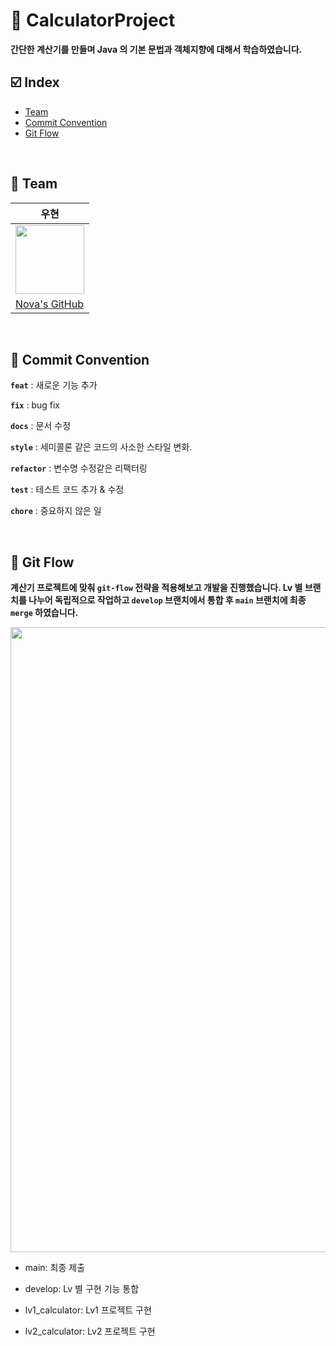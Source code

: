 # 🧮 CalculatorProject

**간단한 계산기를 만들며 Java 의 기본 문법과 객체지향에 대해서 학습하였습니다.**

## ☑️ Index
- [Team](#-Team)   
- [Commit Convention](#-Commit-Convention)   
- [Git Flow](#-Git-Flow)   

<br>

## 🏁 Team
|**우현**|
|--------|
|<img src="https://github.com/Developer-Nova/Sec19-Local-Data-Persistance_ByAngela/assets/123448121/17a2ba3b-a618-4ac8-93b9-0d0e02c19c78" width="110" height="110">|
|[Nova's GitHub](https://github.com/Developer-Nova)|

<br>

## 📑 Commit Convention

**`feat`** : 새로운 기능 추가

**`fix`** : bug fix

**`docs`**  : 문서 수정

**`style`** : 세미콜론 같은 코드의 사소한 스타일 변화.

**`refactor`** : 변수명 수정같은 리팩터링

**`test`** : 테스트 코드 추가 & 수정

**`chore`** : 중요하지 않은 일

<br>

## 🛜 Git Flow

**계산기 프로젝트에 맞춰 `git-flow` 전략을 적용해보고 개발을 진행했습니다. Lv 별 브랜치를 나누어 독립적으로 작업하고 `develop` 브랜치에서 통합 후 `main` 브랜치에 최종 `merge` 하였습니다.**

<img width="1000" src="https://github.com/user-attachments/assets/8a236f32-eb6c-48b2-bf8c-d9499693f595">

- main: 최종 제출

- develop: Lv 별 구현 기능 통합

- lv1_calculator: Lv1 프로젝트 구현

- lv2_calculator: Lv2 프로젝트 구현

<br>





